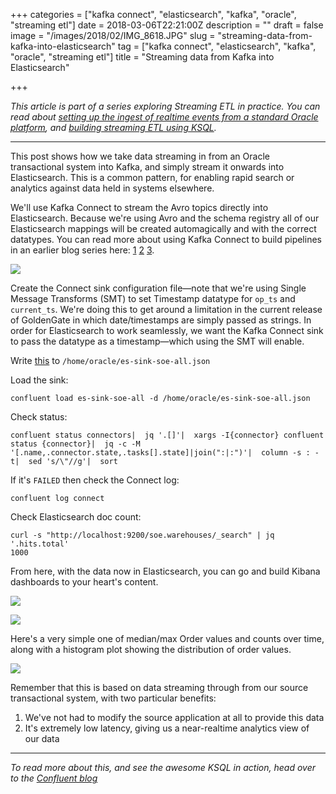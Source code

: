 +++
categories = ["kafka connect", "elasticsearch", "kafka", "oracle", "streaming etl"]
date = 2018-03-06T22:21:00Z
description = ""
draft = false
image = "/images/2018/02/IMG_8618.JPG"
slug = "streaming-data-from-kafka-into-elasticsearch"
tag = ["kafka connect", "elasticsearch", "kafka", "oracle", "streaming etl"]
title = "Streaming data from Kafka into Elasticsearch"

+++

_This article is part of a series exploring Streaming ETL in practice. You can read about [setting up the ingest of realtime events from a standard Oracle platform](/2018/02/01/howto-oracle-goldengate--apache-kafka--schema-registry--swingbench/), and [building streaming ETL using KSQL](https://www.confluent.io/blog/ksql-in-action-real-time-streaming-etl-from-oracle-transactional-data)._

---

This post shows how we take data streaming in from an Oracle transactional system into Kafka, and simply stream it onwards into Elasticsearch. This is a common pattern, for enabling rapid search or analytics against data held in systems elsewhere.

We'll use Kafka Connect to stream the Avro topics directly into Elasticsearch. Because we're using Avro and the schema registry all of our Elasticsearch mappings will be created automagically and with the correct datatypes. You can read more about using Kafka Connect to build pipelines in an earlier blog series here: [1](https://www.confluent.io/blog/simplest-useful-kafka-connect-data-pipeline-world-thereabouts-part-1/) [2](https://www.confluent.io/blog/blogthe-simplest-useful-kafka-connect-data-pipeline-in-the-world-or-thereabouts-part-2/) [3](https://www.confluent.io/blog/simplest-useful-kafka-connect-data-pipeline-world-thereabouts-part-3/).

![](/images/2018/02/connectsrwin.png)

Create the Connect sink configuration file—note that we're using Single Message Transforms (SMT) to set Timestamp datatype for `op_ts` and `current_ts`. We're doing this to get around a limitation in the current release of GoldenGate in which date/timestamps are simply passed as strings. In order for Elasticsearch to work seamlessly, we want the Kafka Connect sink to pass the datatype as a timestamp—which using the SMT will enable.

Write [this](https://gist.github.com/rmoff/975707be38b452f79347cde065b2322b) to `/home/oracle/es-sink-soe-all.json`

Load the sink:

    confluent load es-sink-soe-all -d /home/oracle/es-sink-soe-all.json

Check status:

    confluent status connectors|  jq '.[]'|  xargs -I{connector} confluent status {connector}|  jq -c -M '[.name,.connector.state,.tasks[].state]|join(":|:")'|  column -s : -t|  sed 's/\"//g'|  sort

If it's `FAILED` then check the Connect log:

    confluent log connect

Check Elasticsearch doc count:

    curl -s "http://localhost:9200/soe.warehouses/_search" | jq '.hits.total'
    1000

From here, with the data now in Elasticsearch, you can go and build Kibana dashboards to your heart's content.

![](/images/2018/02/ogg01.png)

![](/images/2018/02/ogg02.png)

Here's a very simple one of median/max Order values and counts over time, along with a histogram plot showing the distribution of order values.

![](/images/2018/02/oggkib01.png)

Remember that this is based on data streaming through from our source transactional system, with two particular benefits:

1. We've not had to modify the source application at all to provide this data
1. It's extremely low latency, giving us a near-realtime analytics view of our data

---

_To read more about this, and see the awesome KSQL in action, head over to the [Confluent blog](https://www.confluent.io/blog/)_
